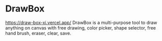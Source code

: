 # DrawBox
https://draw-box-xi.vercel.app/
DrawBox is a multi-purpose tool to draw anything on canvas with free drawing, color picker, shape selector, free hand brush, eraser, clear, save.

